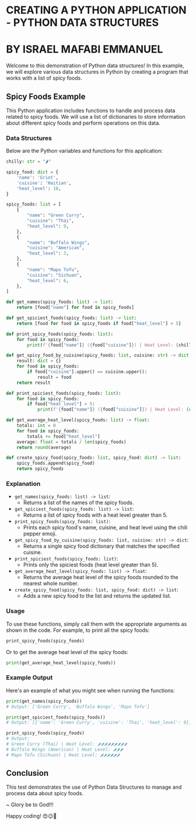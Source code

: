 # CREATING A PYTHON APPLICATION - PYTHON DATA STRUCTURES
# BY ISRAEL MAFABI EMMANUEL

Welcome to this demonstration of Python data structures! In this example, we will explore various data structures in Python by creating a program that works with a list of spicy foods.

## Spicy Foods Example

This Python application includes functions to handle and process data related to spicy foods. We will use a list of dictionaries to store information about different spicy foods and perform operations on this data.

### Data Structures

Below are the Python variables and functions for this application:

```python
chilly: str = "🌶"

spicy_food: dict = {
    'name': 'Griot',
    'cuisine': 'Haitian',
    'heat_level': 10,
}

spicy_foods: list = [
    {
        "name": "Green Curry",
        "cuisine": "Thai",
        "heat_level": 9,
    },
    {
        "name": "Buffalo Wings",
        "cuisine": "American",
        "heat_level": 3,
    },
    {
        "name": "Mapo Tofu",
        "cuisine": "Sichuan",
        "heat_level": 6,
    },
]

def get_names(spicy_foods: list) -> list:
    return [food["name"] for food in spicy_foods]

def get_spiciest_foods(spicy_foods: list) -> list:
    return [food for food in spicy_foods if food["heat_level"] > 5]

def print_spicy_foods(spicy_foods: list):
    for food in spicy_foods:
        print(f'{food["name"]} ({food["cuisine"]}) | Heat Level: {chilly * food["heat_level"]}')

def get_spicy_food_by_cuisine(spicy_foods: list, cuisine: str) -> dict:
    result: dict = {}
    for food in spicy_foods:
        if food["cuisine"].upper() == cuisine.upper():
            result = food
    return result

def print_spiciest_foods(spicy_foods: list):
    for food in spicy_foods:
        if food["heat_level"] > 5:
            print(f'{food["name"]} ({food["cuisine"]}) | Heat Level: {chilly * food["heat_level"]}')

def get_average_heat_level(spicy_foods: list) -> float:
    totals: int = 0
    for food in spicy_foods:
        totals += food["heat_level"]
    average: float = totals / len(spicy_foods)
    return round(average)

def create_spicy_food(spicy_foods: list, spicy_food: dict) -> list:
    spicy_foods.append(spicy_food)
    return spicy_foods
```

### Explanation

- `get_names(spicy_foods: list) -> list`:
  - Returns a list of the names of the spicy foods.
- `get_spiciest_foods(spicy_foods: list) -> list`:
  - Returns a list of spicy foods with a heat level greater than 5.
- `print_spicy_foods(spicy_foods: list)`:
  - Prints each spicy food's name, cuisine, and heat level using the chili pepper emoji.
- `get_spicy_food_by_cuisine(spicy_foods: list, cuisine: str) -> dict`:
  - Returns a single spicy food dictionary that matches the specified cuisine.
- `print_spiciest_foods(spicy_foods: list)`:
  - Prints only the spiciest foods (heat level greater than 5).
- `get_average_heat_level(spicy_foods: list) -> float`:
  - Returns the average heat level of the spicy foods rounded to the nearest whole number.
- `create_spicy_food(spicy_foods: list, spicy_food: dict) -> list`:
  - Adds a new spicy food to the list and returns the updated list.

### Usage

To use these functions, simply call them with the appropriate arguments as shown in the code. For example, to print all the spicy foods:

```python
print_spicy_foods(spicy_foods)
```

Or to get the average heat level of the spicy foods:

```python
print(get_average_heat_level(spicy_foods))
```

### Example Output

Here's an example of what you might see when running the functions:

```python
print(get_names(spicy_foods))
# Output: ['Green Curry', 'Buffalo Wings', 'Mapo Tofu']

print(get_spiciest_foods(spicy_foods))
# Output: [{'name': 'Green Curry', 'cuisine': 'Thai', 'heat_level': 9}, {'name': 'Mapo Tofu', 'cuisine': 'Sichuan', 'heat_level': 6}]

print_spicy_foods(spicy_foods)
# Output:
# Green Curry (Thai) | Heat Level: 🌶🌶🌶🌶🌶🌶🌶🌶🌶
# Buffalo Wings (American) | Heat Level: 🌶🌶🌶
# Mapo Tofu (Sichuan) | Heat Level: 🌶🌶🌶🌶🌶🌶
```

## Conclusion

This test demonstrates the use of Python Data Structures to manage and process data about spicy foods. 

~ Glory be to God!!!

Happy coding! 😍😉🤭